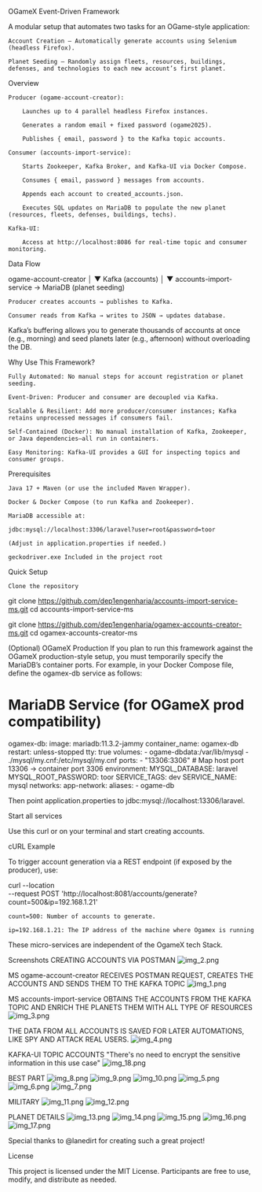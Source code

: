 OGameX Event-Driven Framework

A modular setup that automates two tasks for an OGame-style application:

    Account Creation – Automatically generate accounts using Selenium (headless Firefox).

    Planet Seeding – Randomly assign fleets, resources, buildings, defenses, and technologies to each new account’s first planet.

Overview

    Producer (ogame-account-creator):

        Launches up to 4 parallel headless Firefox instances.

        Generates a random email + fixed password (ogame2025).

        Publishes { email, password } to the Kafka topic accounts.

    Consumer (accounts-import-service):

        Starts Zookeeper, Kafka Broker, and Kafka-UI via Docker Compose.

        Consumes { email, password } messages from accounts.

        Appends each account to created_accounts.json.

        Executes SQL updates on MariaDB to populate the new planet (resources, fleets, defenses, buildings, techs).

    Kafka-UI:

        Access at http://localhost:8086 for real-time topic and consumer monitoring.

Data Flow

ogame-account-creator
       │
       ▼
   Kafka (accounts)
       │
       ▼
accounts-import-service → MariaDB (planet seeding)

    Producer creates accounts → publishes to Kafka.

    Consumer reads from Kafka → writes to JSON → updates database.

Kafka’s buffering allows you to generate thousands of accounts at once (e.g., morning) and seed planets later (e.g., afternoon) without overloading the DB.

Why Use This Framework?

    Fully Automated: No manual steps for account registration or planet seeding.

    Event-Driven: Producer and consumer are decoupled via Kafka.

    Scalable & Resilient: Add more producer/consumer instances; Kafka retains unprocessed messages if consumers fail.

    Self-Contained (Docker): No manual installation of Kafka, Zookeeper, or Java dependencies—all run in containers.

    Easy Monitoring: Kafka-UI provides a GUI for inspecting topics and consumer groups.

Prerequisites

    Java 17 + Maven (or use the included Maven Wrapper).

    Docker & Docker Compose (to run Kafka and Zookeeper).

    MariaDB accessible at:

    jdbc:mysql://localhost:3306/laravel?user=root&password=toor

    (Adjust in application.properties if needed.)

    geckodriver.exe Included in the project root

Quick Setup

    Clone the repository

git clone https://github.com/dep1engenharia/accounts-import-service-ms.git
cd accounts-import-service-ms

git clone https://github.com/dep1engenharia/ogamex-accounts-creator-ms.git
cd ogamex-accounts-creator-ms

(Optional) OGameX Production
If you plan to run this framework against the OGameX production-style setup, you must temporarily specify the MariaDB’s container ports. For example, in your Docker Compose file, define the ogamex-db service as follows:

# MariaDB Service (for OGameX prod compatibility)
ogamex-db:
  image: mariadb:11.3.2-jammy
  container_name: ogamex-db
  restart: unless-stopped
  tty: true
  volumes:
    - ogame-dbdata:/var/lib/mysql
    - ./mysql/my.cnf:/etc/mysql/my.cnf
  ports:
    - "13306:3306"        # Map host port 13306 → container port 3306
  environment:
    MYSQL_DATABASE: laravel
    MYSQL_ROOT_PASSWORD: toor
    SERVICE_TAGS: dev
    SERVICE_NAME: mysql
  networks:
    app-network:
      aliases:
        - ogame-db

Then point application.properties to jdbc:mysql://localhost:13306/laravel.

Start all services

Use this curl or on your terminal and start creating accounts.

cURL Example

To trigger account generation via a REST endpoint (if exposed by the producer), use:

curl --location \
     --request POST 'http://localhost:8081/accounts/generate?count=500&ip=192.168.1.21'

    count=500: Number of accounts to generate.

    ip=192.168.1.21: The IP address of the machine where Ogamex is running

These micro-services are independent of the OgameX tech Stack.

Screenshots
CREATING ACCOUNTS VIA POSTMAN
![img_2.png](img_2.png)

MS ogame-account-creator RECEIVES POSTMAN REQUEST, CREATES THE ACCOUNTS AND SENDS THEM TO THE KAFKA TOPIC
![img_1.png](img_1.png)

MS accounts-import-service OBTAINS THE ACCOUNTS FROM THE KAFKA TOPIC AND ENRICH THE PLANETS THEM WITH ALL TYPE OF RESOURCES
![img_3.png](img_3.png)

THE DATA FROM ALL ACCOUNTS IS SAVED FOR LATER AUTOMATIONS, LIKE SPY AND ATTACK REAL USERS.
![img_4.png](img_4.png)

KAFKA-UI TOPIC ACCOUNTS "There's no need to encrypt the sensitive information in this use case"
![img_18.png](img_18.png)

BEST PART
![img_8.png](img_8.png)
![img_9.png](img_9.png)
![img_10.png](img_10.png)
![img_5.png](img_5.png)
![img_6.png](img_6.png)
![img_7.png](img_7.png)

MILITARY
![img_11.png](img_11.png)
![img_12.png](img_12.png)

PLANET DETAILS
![img_13.png](img_13.png)
![img_14.png](img_14.png)
![img_15.png](img_15.png)
![img_16.png](img_16.png)
![img_17.png](img_17.png)


Special thanks to @lanedirt for creating such a great project!

License

This project is licensed under the MIT License. Participants are free to use, modify, and distribute as needed.
